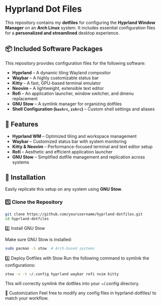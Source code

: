 # Hyprland Dot Files  

This repository contains my **dotfiles** for configuring the **Hyprland Window Manager** on an **Arch Linux** system. It includes essential configuration files for a **personalized and streamlined** desktop experience.

## 📦 Included Software Packages  

This repository provides configuration files for the following software:

- **Hyprland** – A dynamic tiling Wayland compositor  
- **Waybar** – A highly customizable status bar  
- **Kitty** – A fast, GPU-based terminal emulator  
- **Neovim** – A lightweight, extensible text editor  
- **Rofi** – An application launcher, window switcher, and dmenu replacement  
- **GNU Stow** – A symlink manager for organizing dotfiles  
- **Shell Configuration (`bashrc`, `zshrc`)** – Custom shell settings and aliases  

## 🚀 Features  

- **Hyprland WM** – Optimized tiling and workspace management  
- **Waybar** – Customized status bar with system monitoring  
- **Kitty & Neovim** – Performance-focused terminal and text editor setup  
- **Rofi** – Aesthetic and efficient application launcher  
- **GNU Stow** – Simplified dotfile management and replication across systems  

## 📂 Installation  

Easily replicate this setup on any system using **GNU Stow**.

### **1️⃣ Clone the Repository**  
```bash
git clone https://github.com/yourusername/hyprland-dotfiles.git
cd hyprland-dotfiles
```
2️⃣ Install GNU Stow

Make sure GNU Stow is installed:

``` bash
sudo pacman -S stow  # Arch-based systems
```
3️⃣ Deploy Dotfiles with Stow
Run the following command to symlink the configurations:

```bash
stow -v -t ~/.config hyprland waybar rofi nvim kitty
```

This will correctly symlink the dotfiles into your ~/.config directory.

🔧 Customization
Feel free to modify any config files in hyprland-dotfiles/ to match your workflow. 